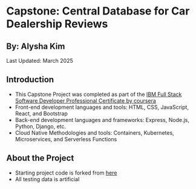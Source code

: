 # Capstone: Central Database for Car Dealership Reviews

## By: Alysha Kim

Last Updated: March 2025

## Introduction

- This Capstone Project was completed as part of the [IBM Full Stack Software Developer Professional Certificate by coursera](https://www.coursera.org/account/accomplishments/professional-cert/Z511W9DZQBE2)
- Front-end development languages and tools: HTML, CSS, JavaScript, React, and Bootstrap
- Back-end development languages and frameworks: Express, Node.js, Python, Django, etc.
- Cloud Native Methodologies and tools: Containers, Kubernetes, Microservices, and Serverless Functions

## About the Project
- Starting project code is forked from [here](https://github.com/ibm-developer-skills-network/xrwvm-fullstack_developer_capstone)
- All testing data is artificial

